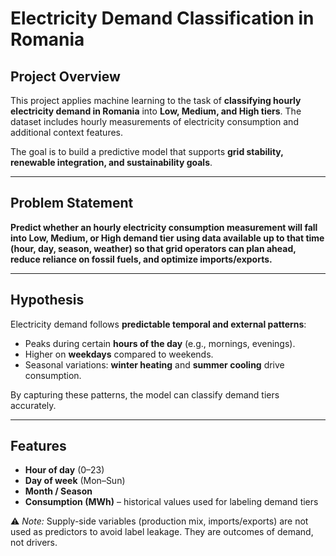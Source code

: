 # Electricity Demand Classification in Romania

## Project Overview
This project applies machine learning to the task of **classifying hourly electricity demand in Romania** into **Low, Medium, and High tiers**. The dataset includes hourly measurements of electricity consumption and additional context features. 

The goal is to build a predictive model that supports **grid stability, renewable integration, and sustainability goals**.

---

## Problem Statement
**Predict whether an hourly electricity consumption measurement will fall into Low, Medium, or High demand tier using data available up to that time (hour, day, season, weather) so that grid operators can plan ahead, reduce reliance on fossil fuels, and optimize imports/exports.**

---

## Hypothesis
Electricity demand follows **predictable temporal and external patterns**:
- Peaks during certain **hours of the day** (e.g., mornings, evenings).  
- Higher on **weekdays** compared to weekends.  
- Seasonal variations: **winter heating** and **summer cooling** drive consumption.  

By capturing these patterns, the model can classify demand tiers accurately.

---

## Features
- **Hour of day** (0–23)  
- **Day of week** (Mon–Sun)  
- **Month / Season**  
- **Consumption (MWh)** – historical values used for labeling demand tiers  

⚠️ *Note:* Supply-side variables (production mix, imports/exports) are not used as predictors to avoid label leakage. They are outcomes of demand, not drivers.